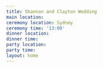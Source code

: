 ```yaml
---
title: Shannon and Clayton Wedding
main location: 
ceremony location: Sydney
ceremony time: '13:00'
dinner location: 
dinner time: 
party location: 
party time: 
layout: home
---
```


